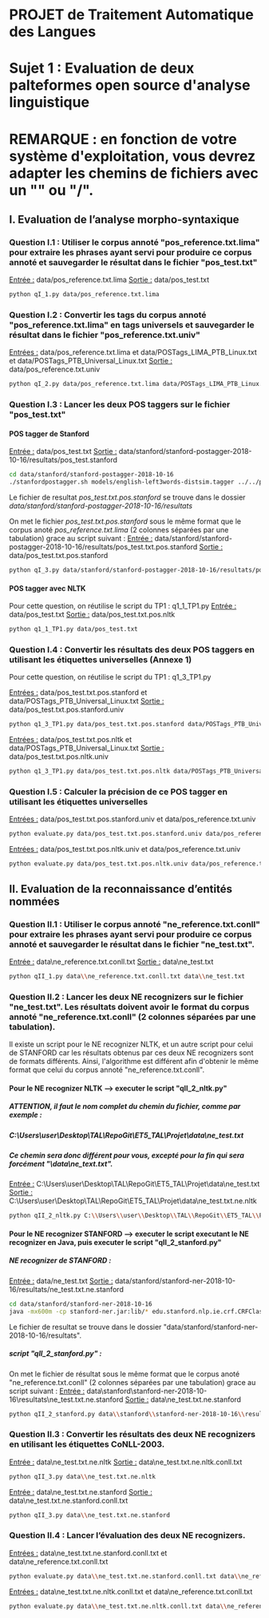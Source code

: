 # PROJET de Traitement Automatique des Langues

# Sujet 1 : Evaluation de deux palteformes open source d'analyse linguistique


# REMARQUE : en fonction de votre système d'exploitation, vous devrez adapter les chemins de fichiers avec un "\" ou "/".


## I. Evaluation de l’analyse morpho-syntaxique

### Question I.1 : Utiliser le corpus annoté "pos_reference.txt.lima" pour extraire les phrases ayant servi pour produire ce corpus annoté et sauvegarder le résultat dans le fichier "pos_test.txt"
<u>Entrée :</u> data/pos_reference.txt.lima
<u>Sortie :</u> data/pos_test.txt
```bash
python qI_1.py data/pos_reference.txt.lima
```


### Question I.2 : Convertir les tags du corpus annoté "pos_reference.txt.lima" en tags universels et sauvegarder le résultat dans le fichier "pos_reference.txt.univ"
<u>Entrées :</u> data/pos_reference.txt.lima et data/POSTags_LIMA_PTB_Linux.txt et data/POSTags_PTB_Universal_Linux.txt
<u>Sortie :</u> data/pos_reference.txt.univ
```bash
python qI_2.py data/pos_reference.txt.lima data/POSTags_LIMA_PTB_Linux.txt data/POSTags_PTB_Universal_Linux.txt
```


### Question I.3 : Lancer les deux POS taggers sur le fichier "pos_test.txt"
#### POS tagger de Stanford
<u>Entrée :</u> data/pos_test.txt
<u>Sortie :</u> data/stanford/stanford-postagger-2018-10-16/resultats/pos_test.stanford
```bash
cd data/stanford/stanford-postagger-2018-10-16
./stanfordpostagger.sh models/english-left3words-distsim.tagger ../../pos_test.txt > resultats/pos_test.txt.pos.stanford
```
Le fichier de resultat _pos_test.txt.pos.stanford_ se trouve dans le dossier _data/stanford/stanford-postagger-2018-10-16/resultats_

On met le fichier _pos_test.txt.pos.stanford_ sous le même format que le corpus anoté _pos_reference.txt.lima_ (2 colonnes séparées par une tabulation) grace au script suivant :
<u>Entrée :</u> data/stanford/stanford-postagger-2018-10-16/resultats/pos_test.txt.pos.stanford
<u>Sortie :</u> data/pos_test.txt.pos.stanford
```bash
python qI_3.py data/stanford/stanford-postagger-2018-10-16/resultats/pos_test.txt.pos.stanford data/pos_test.txt.pos.stanford
```

#### POS tagger avec NLTK
Pour cette question, on réutilise le script du TP1 : q1_1_TP1.py
<u>Entrée :</u> data/pos_test.txt
<u>Sortie :</u> data/pos_test.txt.pos.nltk
```bash
python q1_1_TP1.py data/pos_test.txt
```


### Question I.4 : Convertir les résultats des deux POS taggers en utilisant les étiquettes universelles (Annexe 1)
Pour cette question, on réutilise le script du TP1 : q1_3_TP1.py

<u>Entrées :</u> data/pos_test.txt.pos.stanford et data/POSTags_PTB_Universal_Linux.txt
<u>Sortie :</u> data/pos_test.txt.pos.stanford.univ
```bash
python q1_3_TP1.py data/pos_test.txt.pos.stanford data/POSTags_PTB_Universal_Linux.txt
```

<u>Entrées :</u> data/pos_test.txt.pos.nltk et data/POSTags_PTB_Universal_Linux.txt
<u>Sortie :</u> data/pos_test.txt.pos.nltk.univ
```bash
python q1_3_TP1.py data/pos_test.txt.pos.nltk data/POSTags_PTB_Universal_Linux.txt
```


### Question I.5 : Calculer la précision de ce POS tagger en utilisant les étiquettes universelles

<u>Entrées :</u> data/pos_test.txt.pos.stanford.univ et data/pos_reference.txt.univ
```bash
python evaluate.py data/pos_test.txt.pos.stanford.univ data/pos_reference.txt.univ
```

<u>Entrées :</u> data/pos_test.txt.pos.nltk.univ et data/pos_reference.txt.univ
```bash
python evaluate.py data/pos_test.txt.pos.nltk.univ data/pos_reference.txt.univ
```



## II. Evaluation de la reconnaissance d’entités nommées

### Question II.1 : Utiliser le corpus annoté "ne_reference.txt.conll" pour extraire les phrases ayant servi pour produire ce corpus annoté et sauvegarder le résultat dans le fichier "ne_test.txt".
<u>Entrée :</u> data\ne_reference.txt.conll.txt
<u>Sortie :</u> data\ne_test.txt
```bash
python qII_1.py data\\ne_reference.txt.conll.txt data\\ne_test.txt
```


### Question II.2 : Lancer les deux NE recognizers sur le fichier "ne_test.txt". Les résultats doivent avoir le format du corpus annoté "ne_reference.txt.conll" (2 colonnes séparées par une tabulation).

Il existe un script pour le NE recognizer NLTK, et un autre script pour celui de STANFORD car les résultats obtenus par ces deux NE recognizers sont de formats différents. Ainsi, l'algorithme est différent afin d'obtenir le même format que celui du corpus annoté "ne_reference.txt.conll".

#### Pour le NE recognizer NLTK --> executer le script "qII_2_nltk.py"
##### ATTENTION, il faut le nom complet du chemin du fichier, comme par exemple :
##### C:\Users\user\Desktop\TAL\RepoGit\ET5_TAL\Projet\data\ne_test.txt
##### Ce chemin sera donc différent pour vous, excepté pour la fin qui sera forcément "\data\ne_text.txt".
<u>Entrée :</u> C:\Users\user\Desktop\TAL\RepoGit\ET5_TAL\Projet\data\ne_test.txt
<u>Sortie :</u> C:\Users\user\Desktop\TAL\RepoGit\ET5_TAL\Projet\data\ne_test.txt.ne.nltk
```bash
python qII_2_nltk.py C:\\Users\\user\\Desktop\\TAL\\RepoGit\\ET5_TAL\\Projet\\data\\ne_test.txt
```

#### Pour le NE recognizer STANFORD --> executer le script executant le NE recognizer en Java, puis executer le script "qII_2_stanford.py"

##### NE recognizer de STANFORD :
<u>Entrée :</u> data/ne_test.txt
<u>Sortie :</u> data/stanford/stanford-ner-2018-10-16/resultats/ne_test.txt.ne.stanford
```bash
cd data/stanford/stanford-ner-2018-10-16
java -mx600m -cp stanford-ner.jar:lib/* edu.stanford.nlp.ie.crf.CRFClassifier -loadClassifier classifiers/english.all.3class.distsim.crf.ser.gz -textFile ../../ne_test.txt > resultats/ne_test.txt.ne.stanford
```
Le fichier de resultat se trouve dans le dossier "data/stanford/stanford-ner-2018-10-16/resultats".

##### script "qII_2_stanford.py" :
On met le fichier de résultat sous le même format que le corpus anoté "ne_reference.txt.conll" (2 colonnes séparées par une tabulation) grace au script suivant :
<u>Entrée :</u> data\stanford\stanford-ner-2018-10-16\resultats\ne_test.txt.ne.stanford
<u>Sortie :</u> data\ne_test.txt.ne.stanford
```bash
python qII_2_stanford.py data\\stanford\\stanford-ner-2018-10-16\\resultats\\ne_test.txt.ne.stanford data\\ne_test.txt.ne.stanford
```


### Question II.3 : Convertir les résultats des deux NE recognizers en utilisant les étiquettes CoNLL-2003.
<u>Entrée :</u> data\ne_test.txt.ne.nltk
<u>Sortie :</u> data\ne_test.txt.ne.nltk.conll.txt
```bash
python qII_3.py data\\ne_test.txt.ne.nltk
```

<u>Entrée :</u> data\ne_test.txt.ne.stanford
<u>Sortie :</u> data\ne_test.txt.ne.stanford.conll.txt
```bash
python qII_3.py data\\ne_test.txt.ne.stanford
```


### Question II.4 : Lancer l’évaluation des deux NE recognizers.

<u>Entrées :</u> data\ne_test.txt.ne.stanford.conll.txt et data\ne_reference.txt.conll.txt
```bash
python evaluate.py data\\ne_test.txt.ne.stanford.conll.txt data\\ne_reference.txt.conll.txt
```

<u>Entrées :</u> data\ne_test.txt.ne.nltk.conll.txt et data\ne_reference.txt.conll.txt
```bash
python evaluate.py data\\ne_test.txt.ne.nltk.conll.txt data\\ne_reference.txt.conll.txt
```
